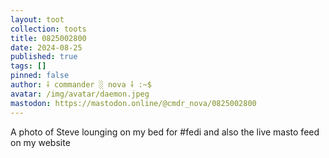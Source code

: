 ```yaml
---
layout: toot
collection: toots
title: 0825002800
date: 2024-08-25
published: true
tags: []
pinned: false
author: ⸸ commander ░ nova ⸸ :~$
avatar: /img/avatar/daemon.jpeg
mastodon: https://mastodon.online/@cmdr_nova/0825002800
---
```


A photo of Steve lounging on my bed for #fedi and also the live masto feed on my website
